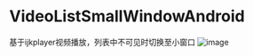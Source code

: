 # VideoListSmallWindowAndroid
基于ijkplayer视频播放，列表中不可见时切换至小窗口
![image](https://github.com/zhaoyapeng/VideoListSmallWindowAndroid/blob/master/3112977-a54ada2728ee9212.gif) 
